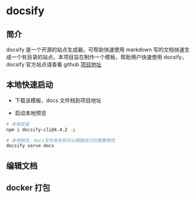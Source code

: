 # docsify

## 简介

docsify 是一个开源的站点生成器，可帮助快速使用 markdown 写的文档快速生成一个有目录的站点，本项目旨在制作一个模板，帮助用户快速使用 docsify，docsify 官方站点请查看 github [项目地址](https://github.com/docsifyjs/docsify/)

## 本地快速启动

- 下载该模板，docs 文件档到项目地址

- 启动本地预览

```bash
# 本地安装
npm i docsify-cli@4.4.2 -g

# 本地预览，docs文件夹名称可以根据自己的需要修改
docsify serve docs

```

## 编辑文档

## docker 打包
